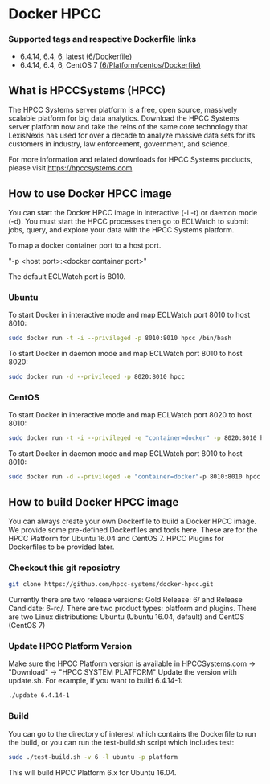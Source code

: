 
# Docker HPCC
### Supported tags and respective Dockerfile links
* 6.4.14, 6.4, 6, latest [(6/Dockerfile)](https://github.com/hpcc-systems/docker-hpcc/blob/initial-check-in/6/Dockerfile)
* 6.4.14, 6.4, 6, CentOS 7 [(6/Platform/centos/Dockerfile)](https://github.com/hpcc-systems/docker-hpcc/blob/initial-check-in/6/platform/centos/Dockerfile)


## What is HPCCSystems (HPCC)
The HPCC Systems server platform is a free, open source, massively scalable platform for big data analytics. Download the HPCC Systems server platform now and take the reins of the same core technology that LexisNexis has used for over a decade to analyze massive data sets for its customers in industry, law enforcement, government, and science.

For more information and related downloads for HPCC Systems products, please visit https://hpccsystems.com


## How to use Docker HPCC image
You can start the Docker HPCC image in interactive (-i -t) or daemon mode (-d). You must start the HPCC processes then go to ECLWatch to submit jobs, query, and explore your data with the HPCC Systems platform.

To map a docker container port to a host port.

  "-p &lt;host port&gt;:&lt;docker container port&gt;"

The default ECLWatch port is 8010.

### Ubuntu
To start Docker in interactive mode and map ECLWatch port 8010 to host 8010:
```sh
sudo docker run -t -i --privileged -p 8010:8010 hpcc /bin/bash
```

To start Docker in daemon mode and map ECLWatch port 8010 to host 8020:
```sh
sudo docker run -d --privileged -p 8020:8010 hpcc
```


### CentOS
To start Docker in interactive mode and map ECLWatch port 8020 to host 8010:
```sh
sudo docker run -t -i --privileged -e "container=docker" -p 8020:8010 hpcc:el7 /bin/bash
```

To start Docker in daemon mode and map ECLWatch port 8010 to host 8010:
```sh
sudo docker run -d --privileged -e "container=docker"-p 8010:8010 hpcc:el7
```

## How to build Docker HPCC image
You can always create your own Dockerfile to build a Docker HPCC image. We provide some pre-defined Dockerfiles and tools here.
These are for the HPCC Platform for Ubuntu 16.04 and CentOS 7. HPCC Plugins for Dockerfiles to be provided later.

### Checkout this git reposiotry
```sh
git clone https://github.com/hpcc-systems/docker-hpcc.git
```
Currently there are two release versions: Gold Release: 6/ and Release Candidate: 6-rc/. There are two product types: platform and plugins.
There are two Linux distributions: Ubuntu (Ubuntu 16.04, default) and CentOS (CentOS 7)

### Update HPCC Platform Version
Make sure the HPCC Platform version is available in HPCCSystems.com -> "Download" -> "HPCC SYSTEM PLATFORM"
Update the version with update.sh. For example, if you want to build 6.4.14-1:
```sh
./update 6.4.14-1
```
### Build
You can go to the directory of interest which contains the Dockerfile to run the build, or you can run the test-build.sh script which includes test:
```sh
sudo ./test-build.sh -v 6 -l ubuntu -p platform
```
This will build HPCC Platform 6.x  for Ubuntu 16.04.
